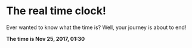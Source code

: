 # The real time clock!

Ever wanted to know what the time is? Well, your journey is about to end!

**The time is Nov 25, 2017, 01:30**